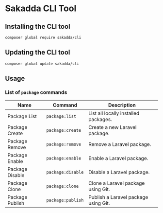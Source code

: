 # Sakadda CLI Tool

## Installing the CLI tool

```
composer global require sakadda/cli
```

## Updating the CLI tool

```
composer global update sakadda/cli
```


## Usage

### List of `package` commands

| Name            | Command           | Description                                                                        |
|-----------------|-------------------|------------------------------------------------------------------------------------|
| Package List    | `package:list`    | List all locally installed packages.                                               |
| Package Create  | `package:create`  | Create a new Laravel package.                                                      |
| Package Remove  | `package:remove`  | Remove a Laravel package.                                                          |
| Package Enable  | `package:enable`  | Enable a Laravel package.                                                          |
| Package Disable | `package:disable` | Disable a Laravel package.                                                         |
| Package Clone   | `package:clone`   | Clone a Laravel package using Git.                                                 |
| Package Publish | `package:publish` | Publish a Laravel package using Git.                                               |
